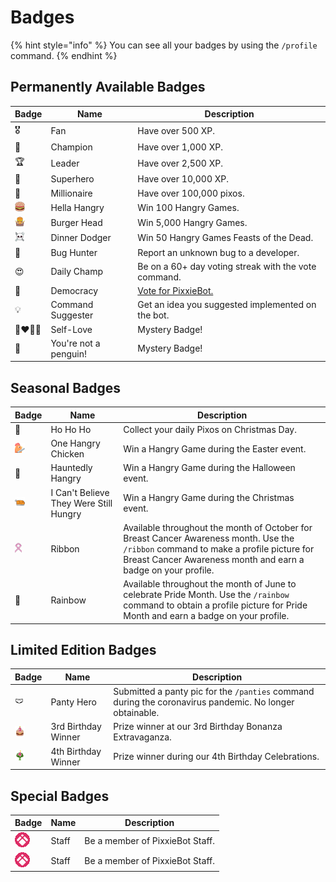 # Badges

{% hint style="info" %}
You can see all your badges by using the `/profile` command.
{% endhint %}

## Permanently Available Badges

| Badge                                          | Name                  | Description                                          |
| ---------------------------------------------- | --------------------- | ---------------------------------------------------- |
| 🎖️                                             | Fan                   | Have over 500 XP.                                    |
| 🏅                                             | Champion              | Have over 1,000 XP.                                  |
| 🏆                                             | Leader                | Have over 2,500 XP.                                  |
| 🦸                                             | Superhero             | Have over 10,000 XP.                                 |
| 🏰                                             | Millionaire           | Have over 100,000 pixos.                             |
| ![](../../.gitbook/assets/hella_hangry.png)   | Hella Hangry          | Win 100 Hangry Games.                                |
| ![](../../.gitbook/assets/Burger_Head.png)    | Burger Head           | Win 5,000 Hangry Games.                              |
| ![](../../.gitbook/assets/feastofthedead.png) | Dinner Dodger         | Win 50 Hangry Games Feasts of the Dead.              |
| 🐞                                             | Bug Hunter            | Report an unknown bug to a developer.                |
| 😍                                             | Daily Champ           | Be on a 60+ day voting streak with the vote command. |
| 🗽                                             | Democracy             | [Vote for PixxieBot.](https://pixx.ie/vote)          |
| 💡                                             | Command Suggester     | Get an idea you suggested implemented on the bot.    |
| 👨‍❤️‍💋‍👨                                             | Self-Love             | Mystery Badge!                                       |
| 🐧                                             | You're not a penguin! | Mystery Badge!                                       |

## Seasonal Badges

| Badge                                                  | Name                                   | Description                                                                                                                                                                                          |
| ------------------------------------------------------ | -------------------------------------- | ---------------------------------------------------------------------------------------------------------------------------------------------------------------------------------------------------- |
| 🎅                                                     | Ho Ho Ho                               | Collect your daily Pixos on Christmas Day.                                                                                                                                                           |
| ![](../../.gitbook/assets/pixxie_hangryeaster.png)     | One Hangry Chicken                     | Win a Hangry Game during the Easter event.                                                                                                                                                           |
| 🎃                                                     | Hauntedly Hangry                       | Win a Hangry Game during the Halloween event.                                                                                                                                                        |
| ![](../../.gitbook/assets/pixxie_hangryxmas.png)       | I Can't Believe They Were Still Hungry | Win a Hangry Game during the Christmas event.                                                                                                                                                        |
| ![](../../.gitbook/assets/pixxie_bcancerawareness.png) | Ribbon                                 | Available throughout the month of October for Breast Cancer Awareness month. Use the `/ribbon` command to make a profile picture for Breast Cancer Awareness month and earn a badge on your profile. |
| 🌈                                                     | Rainbow                                | Available throughout the month of June to celebrate Pride Month. Use the `/rainbow` command to obtain a profile picture for Pride Month and earn a badge on your profile.                            |

## Limited Edition Badges

| Badge                                         | Name                | Description                                                                                             |
| --------------------------------------------- | ------------------- | ------------------------------------------------------------------------------------------------------- |
| 🩲                                            | Panty Hero          | Submitted a panty pic for the `/panties` command during the coronavirus pandemic. No longer obtainable. |
| ![](../../.gitbook/assets/pixxie_3rdbday.png) | 3rd Birthday Winner | Prize winner at our 3rd Birthday Bonanza Extravaganza.                                                  |
| ![](../../.gitbook/assets/pixxie_4thbday.png) | 4th Birthday Winner | Prize winner during our 4th Birthday Celebrations.                                                      |

## Special Badges

| Badge                                       | Name  | Description                     |
| ------------------------------------------- | ----- | ------------------------------- |
| ![](../../.gitbook/assets/pixxie_staff.gif) | Staff | Be a member of PixxieBot Staff. |
| ![](../../.gitbook/assets/pixxie_staff.gif) | Staff | Be a member of PixxieBot Staff. |
